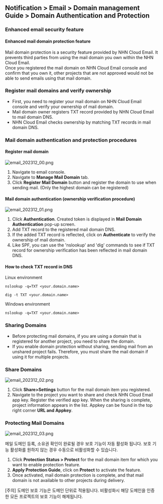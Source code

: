 ## Notification > Email > Domain management Guide > Domain Authentication and Protection

### Enhanced email security feature

#### Enhanced mail domain protection feature

Mail domain protection is a security feature provided by NHN Cloud Email. It prevents third parties from using the mail domain you own within the NHN Cloud
Email.
<br> Once you registered the mail domain on NHN Cloud Email console and confirm that you own it, other projects that are not approved would not be able to send
emails using that mail domain.

### Register mail domains and verify ownership

- First, you need to register your mail domain on NHN Cloud Email console and verify your ownership of mail domain.
- Mail domain owner registers TXT record provided by NHN Cloud Email to mail domain DNS.
- NHN Cloud Email checks ownership by matching TXT records in mail domain DNS.

### Mail domain authentication and protection procedures

#### Register mail domain

![email_202312_00.png](https://kr1-api-object-storage.nhncloudservice.com/v1/AUTH_2acdfabf4efe4efc8a04c00b348110c9/cdn_origin/prod_email/email_202312_00_en.png)

1. Navigate to email console.
2. Navigate to **Manage Mail Domain** tab.
3. Click **Register Mail Domain** button and register the domain to use when sending mail. (Only the highest domain can be registered)

#### Mail domain authentication (ownership verification procedure)

![email_202312_01.png](https://kr1-api-object-storage.nhncloudservice.com/v1/AUTH_2acdfabf4efe4efc8a04c00b348110c9/cdn_origin/prod_email/email_202312_01_en.png)

1. Click **Authentication**. Created token is displayed in **Mail Domain Authentication** pop-up screen.
2. Add TXT record to the registered mail domain DNS.
3. If the added TXT record is reflected, click on **Authenticate** to verify the ownership of mail domain.
4. Like SPF, you can use the 'nslookup' and 'dig' commands to see if TXT record for ownership verification has been reflected in mail domain DNS.

#### How to check TXT record in DNS

Linux environment

``` 
nslookup -q=TXT <your.domain.name> 
```

``` 
dig -t TXT <your.domain.name> 
```

Windows environment

```
nslookup -q=TXT <your.domain.name> 
```

### Sharing Domains

- Before protecting mail domains, if you are using a domain that is registered for another project, you need to share the domain.
- If you enable domain protection without sharing, sending mail from an unshared project fails. Therefore, you must share the mail domain if using it for
  multiple projects.

### Share Domains

![email_202312_02.png](https://kr1-api-object-storage.nhncloudservice.com/v1/AUTH_2acdfabf4efe4efc8a04c00b348110c9/cdn_origin/prod_email/email_202312_02_en.png)

1. Click **Share>Settings** button for the mail domain item you registered.
2. Navigate to the project you want to share and check NHN Cloud Email app key. Register the verified app key. When the sharing is complete, project information
   appears in the list. Appkey can be found in the top right corner **URL and Appkey**.

### Protecting Mail Domains

![email_202312_03.png](https://kr1-api-object-storage.nhncloudservice.com/v1/AUTH_2acdfabf4efe4efc8a04c00b348110c9/cdn_origin/prod_email/email_202312_03_en.png)

메일 도메인 등록, 소유권 확인이 완료될 경우 보호 기능이 자동 활성화 됩니다. 보호 기능 활성화를 원하지 않는 경우 수동으로 비활성화할 수 있습니다.

1. Click **Protection Status > Protect** for the mail domain item for which you want to enable protection feature.
2. **Apply Protection Guide**, click on **Protect** to activate the feature.
3. Once activated, mail domain protection is complete, and that mail domain is not available to other projects during delivery.

[주의]
도메인 보호 기능은 도메인 단위로 적용됩니다. 비활성화시 해당 도메인을 인증한 모든 프로젝트의 보호 기능이 해제됩니다.
